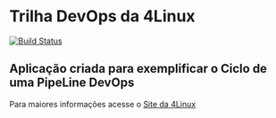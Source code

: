 # Trilha DevOps da 4Linux

<!-- Altere a Flag abaixo com sua URL do Travis -->
[![Build Status](https://travis-ci.com/floback/DevOpsLab-HelloWorld.svg?branch=master)](https://travis-ci.com/floback/DevOpsLab-HelloWorld)

## Aplicação criada para exemplificar o Ciclo de uma PipeLine DevOps


Para maiores informações acesse o [Site da 4Linux](https://www.4linux.com.br/cursos/devops)
